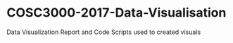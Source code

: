 # COSC3000-2017-Data-Visualisation
Data Visualization Report and Code Scripts used to created visuals
